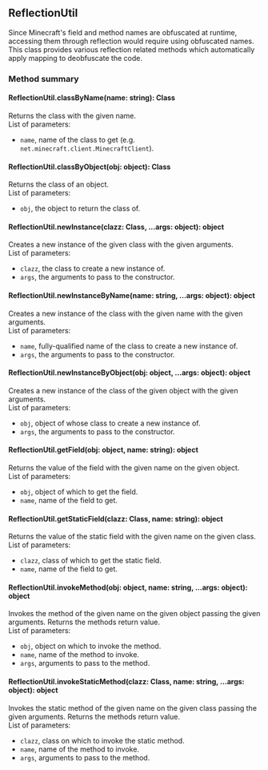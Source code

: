 ## ReflectionUtil

Since Minecraft's field and method names are obfuscated at runtime, accessing them through reflection would require using obfuscated names. This class provides various reflection related methods which automatically apply mapping to deobfuscate the code.

### Method summary

#### ReflectionUtil.classByName(name: string): Class
Returns the class with the given name. \
List of parameters:
- `name`, name of the class to get (e.g. `net.minecraft.client.MinecraftClient`).

#### ReflectionUtil.classByObject(obj: object): Class
Returns the class of an object. \
List of parameters:
- `obj`, the object to return the class of.

#### ReflectionUtil.newInstance(clazz: Class, ...args: object): object
Creates a new instance of the given class with the given arguments. \
List of parameters:
- `clazz`, the class to create a new instance of.
- `args`, the arguments to pass to the constructor.

#### ReflectionUtil.newInstanceByName(name: string, ...args: object): object
Creates a new instance of the class with the given name with the given arguments. \
List of parameters:
- `name`, fully-qualified name of the class to create a new instance of.
- `args`, the arguments to pass to the constructor.

#### ReflectionUtil.newInstanceByObject(obj: object, ...args: object): object
Creates a new instance of the class of the given object with the given arguments. \
List of parameters:
- `obj`, object of whose class to create a new instance of.
- `args`, the arguments to pass to the constructor.

#### ReflectionUtil.getField(obj: object, name: string): object
Returns the value of the field with the given name on the given object. \
List of parameters:
- `obj`, object of which to get the field.
- `name`, name of the field to get.

#### ReflectionUtil.getStaticField(clazz: Class, name: string): object
Returns the value of the static field with the given name on the given class. \
List of parameters:
- `clazz`, class of which to get the static field.
- `name`, name of the field to get.

#### ReflectionUtil.invokeMethod(obj: object, name: string, ...args: object): object
Invokes the method of the given name on the given object passing the given arguments. Returns the methods return value. \
List of parameters:
- `obj`, object on which to invoke the method.
- `name`, name of the method to invoke.
- `args`, arguments to pass to the method.

#### ReflectionUtil.invokeStaticMethod(clazz: Class, name: string, ...args: object): object
Invokes the static method of the given name on the given class passing the given arguments. Returns the methods return value. \
List of parameters:
- `clazz`, class on which to invoke the static method.
- `name`, name of the method to invoke.
- `args`, arguments to pass to the method.
